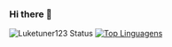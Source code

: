 ### Hi there 👋
![Luketuner123 Status](https://github-readme-stats.vercel.app/api?username=Luketuner123&show_icons=true)
[![Top Linguagens](https://github-readme-stats.vercel.app/api/top-langs/?username=Luketuner123&layout=compact)](https://github.com/anuraghazra/github-readme-stats)

<!--
**Luketuner123/Luketuner123** is a ✨ _special_ ✨ repository because its `README.md` (this file) appears on your GitHub profile.

Here are some ideas to get you started:

- 🔭 I’m currently working on ...
- 🌱 I’m currently learning ...
- 👯 I’m looking to collaborate on ...
- 🤔 I’m looking for help with ...
- 💬 Ask me about ...
- 📫 How to reach me: ...
- 😄 Pronouns: ...
- ⚡ Fun fact: ...
-->
